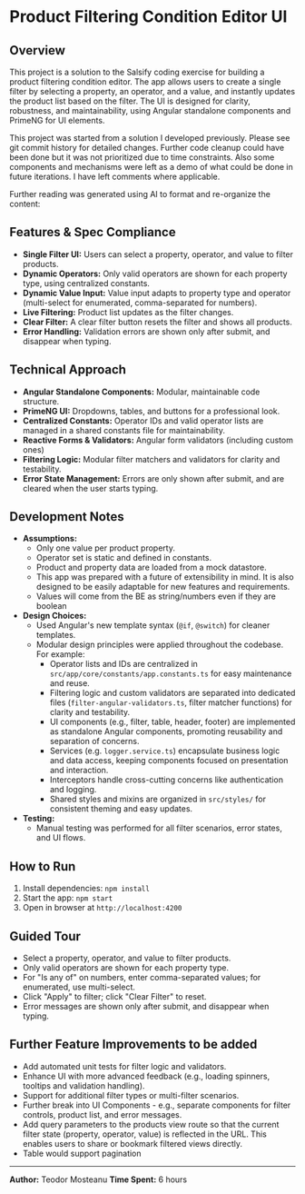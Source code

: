 # Product Filtering Condition Editor UI

## Overview

This project is a solution to the Salsify coding exercise for building a product filtering condition editor. The app allows users to create a single filter by selecting a property, an operator, and a value, and instantly updates the product list based on the filter. The UI is designed for clarity, robustness, and maintainability, using Angular standalone components and PrimeNG for UI elements.

This project was started from a solution I developed previously. Please see git commit history for detailed changes. Further code cleanup could have been done but it was not prioritized due to time constraints. Also some components and mechanisms were left as a demo of what could be done in future iterations. I have left comments where applicable.

Further reading was generated using AI to format and re-organize the content:

## Features & Spec Compliance

- **Single Filter UI:** Users can select a property, operator, and value to filter products.
- **Dynamic Operators:** Only valid operators are shown for each property type, using centralized constants.
- **Dynamic Value Input:** Value input adapts to property type and operator (multi-select for enumerated, comma-separated for numbers).
- **Live Filtering:** Product list updates as the filter changes.
- **Clear Filter:** A clear filter button resets the filter and shows all products.
- **Error Handling:** Validation errors are shown only after submit, and disappear when typing.

## Technical Approach

- **Angular Standalone Components:** Modular, maintainable code structure.
- **PrimeNG UI:** Dropdowns, tables, and buttons for a professional look.
- **Centralized Constants:** Operator IDs and valid operator lists are managed in a shared constants file for maintainability.
- **Reactive Forms & Validators:** Angular form validators (including custom ones)
- **Filtering Logic:** Modular filter matchers and validators for clarity and testability.
- **Error State Management:** Errors are only shown after submit, and are cleared when the user starts typing.

## Development Notes

- **Assumptions:**
  - Only one value per product property.
  - Operator set is static and defined in constants.
  - Product and property data are loaded from a mock datastore.
  - This app was prepared with a future of extensibility in mind. It is also designed to be easily adaptable for new features and requirements.
  - Values will come from the BE as string/numbers even if they are boolean
- **Design Choices:**
  - Used Angular's new template syntax (`@if`, `@switch`) for cleaner templates.
  - Modular design principles were applied throughout the codebase. For example:
    - Operator lists and IDs are centralized in `src/app/core/constants/app.constants.ts` for easy maintenance and reuse.
    - Filtering logic and custom validators are separated into dedicated files (`filter-angular-validators.ts`, filter matcher functions) for clarity and testability.
    - UI components (e.g., filter, table, header, footer) are implemented as standalone Angular components, promoting reusability and separation of concerns.
    - Services (e.g. `logger.service.ts`) encapsulate business logic and data access, keeping components focused on presentation and interaction.
    - Interceptors handle cross-cutting concerns like authentication and logging.
    - Shared styles and mixins are organized in `src/styles/` for consistent theming and easy updates.
- **Testing:**
  - Manual testing was performed for all filter scenarios, error states, and UI flows.

## How to Run

1. Install dependencies: `npm install`
2. Start the app: `npm start`
3. Open in browser at `http://localhost:4200`

## Guided Tour

- Select a property, operator, and value to filter products.
- Only valid operators are shown for each property type.
- For "Is any of" on numbers, enter comma-separated values; for enumerated, use multi-select.
- Click "Apply" to filter; click "Clear Filter" to reset.
- Error messages are shown only after submit, and disappear when typing.

## Further Feature Improvements to be added

- Add automated unit tests for filter logic and validators.
- Enhance UI with more advanced feedback (e.g., loading spinners, tooltips and validation handling).
- Support for additional filter types or multi-filter scenarios.
- Further break into UI Components - e.g., separate components for filter controls, product list, and error messages.
- Add query parameters to the products view route so that the current filter state (property, operator, value) is reflected in the URL. This enables users to share or bookmark filtered views directly.
- Table would support pagination

---

**Author:** Teodor Mosteanu
**Time Spent:** 6 hours
